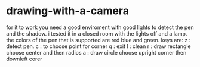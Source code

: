 # drawing-with-a-camera
for it to work you need a good enviroment with good lights to detect the pen and the shadow.
i tested it in a closed room with the lights off and a lamp.
the colors of the pen that is supported are red blue and green.
keys are:
z : detect pen.
c : to choose point for corner
q : exit
l : clean
r : draw rectangle choose center and then radios
a : draw circle choose upright corner then downleft corer
